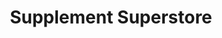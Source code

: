 ---
title: "Supplement Superstore"
url: /edwardsville/supplement-superstore/
shop: Nahrungsergänzung
---
